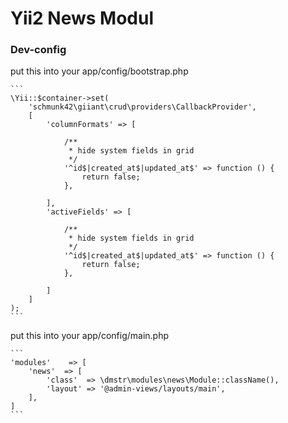 Yii2 News Modul
==================

### Dev-config
put this into your app/config/bootstrap.php

    ```
    \Yii::$container->set(
        'schmunk42\giiant\crud\providers\CallbackProvider',
        [
            'columnFormats' => [
    
                /**
                 * hide system fields in grid
                 */
                '^id$|created_at$|updated_at$' => function () {
                    return false;
                },
    
            ],
            'activeFields' => [
    
                /**
                 * hide system fields in grid
                 */
                '^id$|created_at$|updated_at$' => function () {
                    return false;
                },
    
            ]
        ]
    );
    ```
put this into your app/config/main.php


    ```
    'modules'    => [
        'news'  => [
            'class'  => \dmstr\modules\news\Module::className(),
            'layout' => '@admin-views/layouts/main',
        ],
    ]
    ```